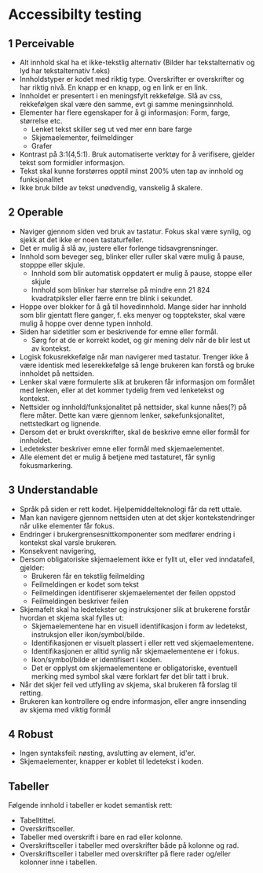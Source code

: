 # Accessibilty testing

## 1 Perceivable

- Alt innhold skal ha et ikke-tekstlig alternativ (Bilder har tekstalternativ og lyd har tekstalternativ f.eks)
- Innholdstyper er kodet med riktig type. Overskrifter er overskrifter og har riktig nivå. En knapp er en knapp, og en link er en link.
- Innholdet er presentert i en meningsfylt rekkefølge. Slå av css, rekkefølgen skal være den samme, evt gi samme meningsinnhold.
- Elementer har flere egenskaper for å gi informasjon: Form, farge, størrelse etc. 
  - Lenket tekst skiller seg ut ved mer enn bare farge
  - Skjemaelementer, feilmeldinger
  - Grafer
 - Kontrast på 3:1(4,5:1). Bruk automatiserte verktøy for å verifisere, gjelder tekst som formidler informasjon.
 - Tekst skal kunne forstørres opptil minst 200% uten tap av innhold og funksjonalitet
 - Ikke bruk bilde av tekst unødvendig, vanskelig å skalere.


## 2 Operable

 - Naviger gjennom siden ved bruk av tastatur. Fokus skal være synlig, og sjekk at det ikke er noen tastaturfeller.
 - Det er mulig å slå av, justere eller forlenge tidsavgrensninger. 
 - Innhold som beveger seg, blinker eller ruller skal være mulig å pause, stopppe eller skjule.
   - Innhold som blir automatisk oppdatert er mulig å pause, stoppe eller skjule
   - Innhold som blinker har størrelse på mindre enn 21 824 kvadratpiksler eller færre enn tre blink i sekundet.
 - Hoppe over blokker for å gå til hovedinnhold. Mange sider har innhold som blir gjentatt flere ganger, f. eks menyer og topptekster, skal være mulig å hoppe over denne typen innhold.
 - Siden har sidetitler som er beskrivende for emne eller formål. 
   - Sørg for at de er korrekt kodet, og gir mening delv når de blir lest ut av kontekst.
 - Logisk fokusrekkefølge når man navigerer med tastatur. Trenger ikke å være identisk med leserekkefølge så lenge brukeren kan forstå og bruke innholdet på nettsiden.
 - Lenker skal være formulerte slik at brukeren får informasjon om formålet med lenken, eller at det kommer tydelig frem ved lenketekst og kontekst.
 - Nettsider og innhold/funksjonalitet på nettsider, skal kunne nåes(?) på flere måter. Dette kan være gjennom lenker, søkefunksjonalitet, nettstedkart og lignende.
 - Dersom det er brukt overskrifter, skal de beskrive emne eller formål for innholdet.
 - Ledetekster beskriver emne eller formål med skjemaelementet.
 - Alle element det er mulig å betjene med tastaturet, får synlig fokusmarkering. 


## 3 Understandable

- Språk på siden er rett kodet. Hjelpemiddelteknologi får da rett uttale.
- Man kan navigere gjennom nettsiden uten at det skjer kontekstendringer når ulike elementer får fokus.
- Endringer i brukergrensesnittkomponenter som medfører endring i kontekst skal varsle brukeren.
- Konsekvent navigering, 
- Dersom obligatoriske skjemaelement ikke er fyllt ut, eller ved inndatafeil, gjelder:
   - Brukeren får en tekstlig feilmelding
   - Feilmeldingen er kodet som tekst
   - Feilmeldingen identifiserer skjemaelementet der feilen oppstod
   - Feilmeldingen beskriver feilen
 - Skjemafelt skal ha ledetekster og instruksjoner slik at brukerene forstår hvordan et skjema skal fylles ut:
   - Skjemaelementene har en visuell identifikasjon i form av ledetekst, instruksjon eller ikon/symbol/bilde.
   - Identifikasjonen er visuelt plassert i eller rett ved skjemaelementene.
   - Identifikasjonen er alltid synlig når skjemaelementene er i fokus.
   - Ikon/symbol/bilde er identifisert i koden.
   - Det er opplyst om skjemaelementene er obligatoriske, eventuell merking med symbol skal være forklart før det blir tatt i bruk.
 - Når det skjer feil ved utfylling av skjema, skal brukeren få forslag til retting.
 - Brukeren kan kontrollere og endre informasjon, eller angre innsending av skjema med viktig formål


## 4 Robust

- Ingen syntaksfeil: nøsting, avslutting av element, id'er.
- Skjemaelementer, knapper er koblet til ledetekst i koden.


## Tabeller
Følgende innhold i tabeller er kodet semantisk rett:
- Tabelltittel.
- Overskriftsceller.
- Tabeller med overskrift i bare en rad eller kolonne.
- Overskriftsceller i tabeller med overskrifter både på kolonne og rad.
- Overskriftsceller i tabeller med overskrifter på flere rader og/eller kolonner inne i tabellen.

